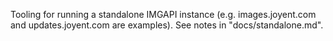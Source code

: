 Tooling for running a standalone IMGAPI instance (e.g. images.joyent.com
and updates.joyent.com are examples). See notes in "docs/standalone.md".
